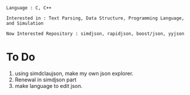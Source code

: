     Language : C, C++

    Interested in : Text Parsing, Data Structure, Programming Language, and Simulation
    
    Now Interested Repository : simdjson, rapidjson, boost/json, yyjson
    
   # To Do
1. using simdclaujson, make my own json explorer.
2. Renewal in simdjson part
3. make language to edit json.
